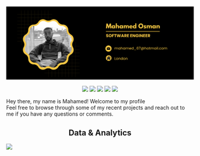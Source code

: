 ![alt text](https://github.com/molockss/molockss/blob/main/github-cover.png "Logo Title Text 1")

<p align="center">
<a href="https://twitter.com/_molocks"><img src="https://img.shields.io/badge/@molockss-F7C844?&style=for-the-badge&logo=twitter&logoColor=black" height=25></a>
<a href="https://www.codewars.com/users/molocks"><img src="https://img.shields.io/badge/Codewars-F7C844?style=for-the-badge&logo=Codewars&logoColor=black" height=25></a>
<a href="mailto:mahamed_67@hotmail.com"><img src="https://img.shields.io/badge/mahamed_67@hotmail.com-F7C844?style=for-the-badge&logo=gmail&logoColor=black" height=25></a>
<a href="https://www.linkedin.com/in/mahamed-osman-803447170/"><img src="https://img.shields.io/badge/mahamed_osman-F7C844?style=for-the-badge&logo=linkedin&logoColor=black" height=25></a>
<a href="https://dev.to/USER"><img src="https://img.shields.io/badge/Download_Resume-F7C844?style=for-the-badge&logo=googledrive&logoColor=black" height=25></a>
</p>

<p align="center">

 Hey there, my name is Mahamed! Welcome to my profile <br> Feel free to browse through some of my recent projects and reach out to me if you have any questions or comments.
</p>

<h2 align="center">Data & Analytics</h2>

<img src="http://github-readme-streak-stats.herokuapp.com?user=molockss&theme=highcontrast&hide_border=true&date_format=M%20j%5B%2C%20Y%5D&ring=F7C844&sideNums=F7C844&sideLabels=F7C844&background=FFFFFF00&currStreakNum=F7C844">
